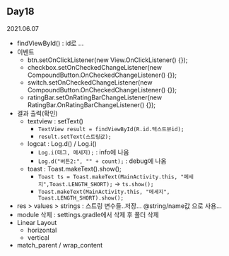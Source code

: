 ## Day18
2021.06.07

- findViewById() : id로 ...
- 이벤트
  - btn.setOnClickListener(new View.OnClickListener() {});
  - checkbox.setOnCheckedChangeListener(new CompoundButton.OnCheckedChangeListener() {});
  - switch.setOnCheckedChangeListener(new CompoundButton.OnCheckedChangeListener() {});
  - ratingBar.setOnRatingBarChangeListener(new RatingBar.OnRatingBarChangeListener() {});
- 결과 출력(확인)
  - textview : setText()
    - `TextView result = findViewById(R.id.텍스트뷰id);`
    - `result.setText(스트링값);`
  - logcat : Log.d() / Log.i()
    - `Log.i(태그, 메세지);` : info에 나옴
    - `Log.d("버튼2:", "" + count);` : debug에 나옴
  - toast : Toast.makeText().show();
    - `Toast ts = Toast.makeText(MainActivity.this, "메세지",Toast.LENGTH_SHORT);` -> `ts.show();`
    - `Toast.makeText(MainActivity.this, "메세지", Toast.LENGTH_SHORT).show();`
- res > values > strings : 스트링 변수들..저장... @string/name값 으로 사용...
- module 삭제 : settings.gradle에서 삭제 후 폴더 삭제
- Linear Layout
  - horizontal
  - vertical
- match_parent / wrap_content
